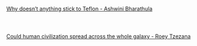 [Why doesn’t anything stick to Teflon - Ashwini Bharathula](https://www.bilibili.com/video/BV1Dk4y1q781?p=615)

```ad-note



```

[Could human civilization spread across the whole galaxy - Roey Tzezana](https://www.bilibili.com/video/BV1Dk4y1q781?p=616)